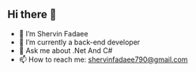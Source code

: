 ## Hi there 👋

- 🌱 I’m Shervin Fadaee
- 🔭 I’m currently a back-end developer 
- 💬 Ask me about .Net And C#
- 📫 How to reach me: shervinfadaee790@gmail.com
